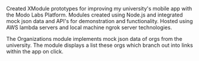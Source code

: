 Created XModule prototypes for improving my university's mobile app with the Modo Labs Platform. Modules created using Node.js and integrated mock json data and API's for demonstration and functionality. Hosted using AWS lambda servers and local machine ngrok server technologies.

The Organizations module implements mock json data of orgs from the university. The module displays a list these orgs which branch out into links within the app on click.

